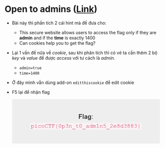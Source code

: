 # Open to admins ([Link](https://2019shell1.picoctf.com/problem/37878/))

- Bài này thì phần tích 2 cái hint mà đề đưa cho:

  - This secure website allows users to access the flag only if they are **admin** and if the **time** is exactly 1400
  - Can cookies help you to get the flag?

- Lại 1 vấn đề nữa về *cookie*, sau khi phân tích thì có vẻ ta cần thêm 2 bộ *key* và *value* để được *access* với tư cách là *admin*.

  - `admin=true`
  - `time=1400`

- Ở đây mình vẫn dùng add-on `editthiscookie` để edit cookie

- F5 lại để nhận flag

  ![flag](Selection_001.png)
